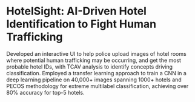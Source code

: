 # HotelSight: AI-Driven Hotel Identification to Fight Human Trafficking
Developed an interactive UI to help police upload images of hotel rooms where potential human trafficking may be occurring, and get the most probable hotel IDs, with TCAV analysis to identify concepts driving classification. Employed a transfer learning approach to train a CNN in a deep learning pipeline on 40,000+ images spanning 1000+ hotels and PECOS methodology for extreme multilabel classification, achieving over 80% accuracy for top-5 hotels.
